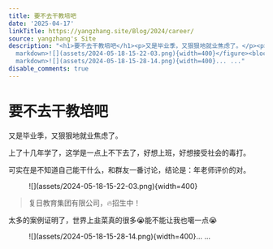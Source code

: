 ```yaml
---
title: 要不去干教培吧
date: '2025-04-17'
linkTitle: https://yangzhang.site/Blog/2024/career/
source: yangzhang's Site
description: "<h1>要不去干教培吧</h1><p>又是毕业季，又狠狠地就业焦虑了。</p><p>上了十几年学了，这学是一点上不下去了，好想上班，好想接受社会的毒打。</p><p>可实在是不知道自己能干什么，和群友一番讨论，结论是：年老师评价的对。</p><figure
  markdown>![](assets/2024-05-18-15-22-03.png){width=400}</figure><blockquote><p>复日教育集团有限公司，\U0001F525招生中！</p></blockquote><p>太多的案例证明了，世界上韭菜真的很多\U0001F62D能不能让我也噶一点\U0001F62D</p><figure
  markdown>![](assets/2024-05-18-15-28-14.png){width=400}... ..."
disable_comments: true
---
```

<h1>要不去干教培吧</h1><p>又是毕业季，又狠狠地就业焦虑了。</p><p>上了十几年学了，这学是一点上不下去了，好想上班，好想接受社会的毒打。</p><p>可实在是不知道自己能干什么，和群友一番讨论，结论是：年老师评价的对。</p><figure markdown>![](assets/2024-05-18-15-22-03.png){width=400}</figure><blockquote><p>复日教育集团有限公司，🔥招生中！</p></blockquote><p>太多的案例证明了，世界上韭菜真的很多😭能不能让我也噶一点😭</p><figure markdown>![](assets/2024-05-18-15-28-14.png){width=400}... ...